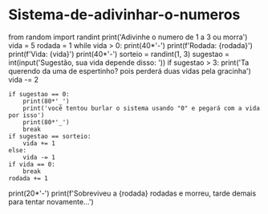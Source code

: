 # Sistema-de-adivinhar-o-numeros
from random import randint
print('Adivinhe o numero de 1 a 3 ou morra')
vida = 5
rodada = 1
while vida > 0:
    print(40*'-')
    print(f'Rodada: {rodada}')
    print(f'Vida: {vida}')
    print(40*'-')
    sorteio = randint(1, 3)
    sugestao = int(input('Sugestão, sua vida depende disso: '))
    if sugestao > 3:
        print('Ta querendo da uma de espertinho? pois perderá duas vidas pela gracinha')
        vida -= 2
    
    if sugestao == 0:
        print(80*'_')
        print('você tentou burlar o sistema usando "0" e pegará com a vida por isso')
        print(80*'_')
        break
    if sugestao == sorteio:
        vida += 1
    else:
        vida -= 1
    if vida == 0:
        break
    rodada += 1

print(20*'-')
print(f'Sobreviveu a {rodada} rodadas e morreu, tarde demais para tentar novamente...')

